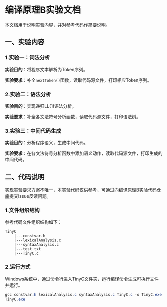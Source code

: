 # 编译原理B实验文档

本文档用于说明实验内容，并对参考代码作简要说明。

## 一、实验内容

### 1.实验一：词法分析

**实验目的**：将程序文本解析为Token序列。

**实验要求**：补全```nextToken()```函数，读取代码源文件，打印相应Token序列。

### 2.实验二：语法分析

**实验目的**：实现递归LL(1)语法分析。

**实验要求**：补全各文法符号分析函数，读取代码源文件，打印语法树。

### 3.实验三：中间代码生成

**实验目的**：分析程序语义，生成中间代码。

**实验要求**：在各文法符号分析函数中添加语义动作，读取代码源文件，打印生成的中间代码。

## 二、代码说明

实现实验要求方案不唯一，本实验代码仅供参考，可通过向[编译原理B实验代码仓库](https://gitee.com/wangsc18/ustc-compiler-b-lab.git)提交Issue反馈问题。

### 1.文件组织结构

参考代码文件组织结构如下：

```
TinyC
    |---constvar.h
    |---lexicalAnalysis.c
    |---syntaxAnalysis.c
    |---test.txt
    |---TinyC.c
```

### 2.运行方式

Windows系统中，通过命令行进入TinyC文件夹，运行编译命令生成可执行文件并运行。

```powershell
gcc constvar.h lexicalAnalysis.c syntaxAnalysis.c TinyC.c -o TinyC.exe
TinyC.exe
```
